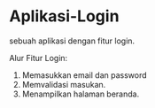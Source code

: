 # Aplikasi-Login
sebuah aplikasi dengan fitur login. 

Alur Fitur Login: 
1. Memasukkan email dan password
2. Memvalidasi masukan.
3. Menampilkan halaman beranda. 
